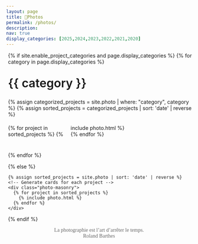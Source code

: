 ```yaml
---
layout: page
title: 📸Photos
permalink: /photos/
description: 
nav: true
display_categories: [2025,2024,2023,2022,2021,2020]
---
```


<style>
.parisienne-regular {
  font-family: "Parisienne", cursive;
  font-weight: 400;
  font-style: normal;
}

.photo-gallery {
  width: 100%;
  max-width: 1400px;
  margin: 0 auto;
  padding: 0 5px;
}

.photo-masonry {
  columns: 3;
  column-gap: 8px;
  margin: 20px 0;
}

.photo-masonry .grid-item {
  width: 100% !important;
  margin-bottom: 8px !important;
  break-inside: avoid;
  display: inline-block;
}

.photo-masonry .card {
  width: 100%;
  margin: 0;
  background: transparent;
  border: none;
  box-shadow: none;
  transition: transform 0.2s ease;
}

.photo-masonry .card:hover {
  transform: scale(1.02);
  z-index: 10;
  position: relative;
}

.photo-masonry .photo-img {
  width: 100%;
  height: auto;
  border-radius: 4px;
  display: block;
}

.photo-masonry .card-body {
  padding: 6px 8px !important;
  max-width: 100% !important;
  margin: 0 !important;
}

.photo-masonry .card-date {
  font-size: 0.85rem;
  margin: 0;
  opacity: 0.8;
}

.category-section {
  margin-bottom: 40px;
}

.category-title {
  font-size: 2rem;
  font-weight: 600;
  margin: 30px 0 15px 0;
  padding-bottom: 8px;
  border-bottom: 2px solid var(--global-divider-color);
  color: var(--global-text-color);
}

/* 반응형 컬럼 수 조정 */
@media (max-width: 1200px) {
  .photo-masonry {
    columns: 3;
    column-gap: 6px;
  }
  .photo-masonry .grid-item {
    margin-bottom: 6px !important;
  }
}

@media (max-width: 768px) {
  .photo-masonry {
    columns: 2;
    column-gap: 5px;
  }
  .photo-masonry .grid-item {
    margin-bottom: 5px !important;
  }
  .category-title {
    font-size: 1.6rem;
  }
}

@media (max-width: 480px) {
  .photo-masonry {
    columns: 1;
    column-gap: 0;
  }
  .photo-gallery {
    padding: 0 3px;
  }
  .category-title {
    font-size: 1.4rem;
  }
}
</style>

<div class="photo-gallery">
  {% if site.enable_project_categories and page.display_categories %}
  <!-- Display categorized projects -->
    {% for category in page.display_categories %}
      <div class="category-section">
        <h2 class="category-title">{{ category }}</h2>
        {% assign categorized_projects = site.photo | where: "category", category %}
        {% assign sorted_projects = categorized_projects | sort: 'date' | reverse %}
        <!-- Generate cards for each project -->
        <div class="photo-masonry">
          {% for project in sorted_projects %}
            {% include photo.html %}
          {% endfor %}
        </div>
      </div>
    {% endfor %}

  {% else %}
  <!-- Display projects without categories -->
    {% assign sorted_projects = site.photo | sort: 'date' | reverse %}
    <!-- Generate cards for each project -->
    <div class="photo-masonry">
      {% for project in sorted_projects %}
        {% include photo.html %}
      {% endfor %}      
    </div>
  {% endif %}
</div>


<div class="parisienne-regular" style="text-align: center; color: #666;">
La photographie est l’art d’arrêter le temps. <br>
Roland Barthes
</div>